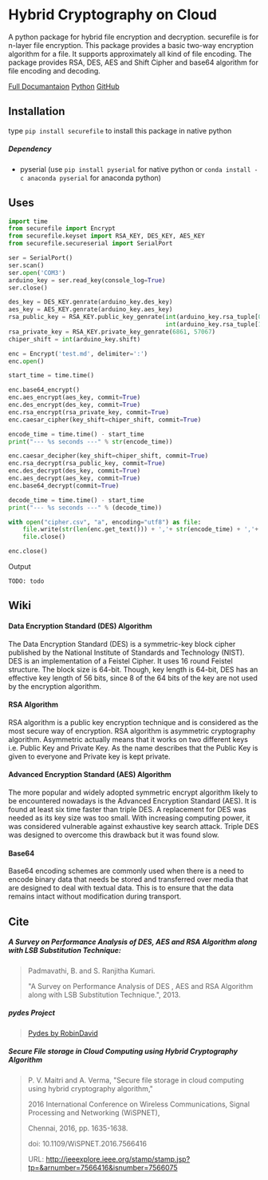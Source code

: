 # Hybrid Cryptography on Cloud

A python package for hybrid file encryption and decryption. securefile is for n-layer file encryption. This package provides a basic two-way encryption algorithm for a file. It supports approximately all kind of file encoding. The package provides RSA, DES, AES and Shift Cipher and base64 algorithm for file encoding and decoding.

[Full Documantaion](https://www.sixpetal.com/securefile)
[Python](https://pypi.org/project/securefile)
[GitHub](https://krprashant94.github.io/Hybrid-Cryptography-on-Cloud)

## Installation
type `pip install securefile` to install this package in native python

##### Dependency
 - pyserial (use `pip install pyserial` for native python or `conda install -c anaconda pyserial` for anaconda python)




## Uses

```python
import time
from securefile import Encrypt
from securefile.keyset import RSA_KEY, DES_KEY, AES_KEY
from securefile.secureserial import SerialPort

ser = SerialPort()
ser.scan()
ser.open('COM3')
arduino_key = ser.read_key(console_log=True)
ser.close()

des_key = DES_KEY.genrate(arduino_key.des_key)
aes_key = AES_KEY.genrate(arduino_key.aes_key)
rsa_public_key = RSA_KEY.public_key_genrate(int(arduino_key.rsa_tuple[0]),
                                            int(arduino_key.rsa_tuple[1]))
rsa_private_key = RSA_KEY.private_key_genrate(6861, 57067)
chiper_shift = int(arduino_key.shift)

enc = Encrypt('test.md', delimiter=':')
enc.open()

start_time = time.time()

enc.base64_encrypt()
enc.aes_encrypt(aes_key, commit=True)
enc.des_encrypt(des_key, commit=True)
enc.rsa_encrypt(rsa_private_key, commit=True)
enc.caesar_cipher(key_shift=chiper_shift, commit=True)

encode_time = time.time() - start_time
print("--- %s seconds ---" % str(encode_time))

enc.caesar_decipher(key_shift=chiper_shift, commit=True)
enc.rsa_decrypt(rsa_public_key, commit=True)
enc.des_decrypt(des_key, commit=True)
enc.aes_decrypt(aes_key, commit=True)
enc.base64_decrypt(commit=True)

decode_time = time.time() - start_time
print("--- %s seconds ---" % (decode_time))

with open("cipher.csv", "a", encoding="utf8") as file:
    file.write(str(len(enc.get_text())) + ','+ str(encode_time) + ','+ str(decode_time) + ",\n")
    file.close()

enc.close()
```
Output
```
TODO: todo
```

## Wiki

#### Data Encryption Standard (DES) Algorithm

The Data Encryption Standard (DES) is a symmetric-key block cipher published by the National Institute of Standards and Technology (NIST). DES is an implementation of a Feistel Cipher. It uses 16 round Feistel structure. The block size is 64-bit. Though, key length is 64-bit, DES has an effective key length of 56 bits, since 8 of the 64 bits of the key are not used by the encryption algorithm.

#### RSA Algorithm

RSA algorithm is a public key encryption technique and is considered as the most secure way of encryption.
RSA algorithm is asymmetric cryptography algorithm. Asymmetric actually means that it works on two different keys i.e. Public Key and Private Key. As the name describes that the Public Key is given to everyone and Private key is kept private.

#### Advanced Encryption Standard (AES) Algorithm

The more popular and widely adopted symmetric encrypt algorithm likely to be encountered nowadays is the Advanced Encryption Standard (AES). It is found at least six time faster than triple DES.
A replacement for DES was needed as its key size was too small. With increasing computing power, it was considered vulnerable against exhaustive key search attack. Triple DES was designed to overcome this drawback but it was found slow.

#### Base64

Base64 encoding schemes are commonly used when there is a need to encode binary data that needs be stored and transferred over media that are designed to deal with textual data. This is to ensure that the data remains intact without modification during transport.

## Cite

##### A Survey on Performance Analysis of DES, AES and RSA Algorithm along with LSB Substitution Technique:

> Padmavathi, B. and S. Ranjitha Kumari.
>
> "A Survey on Performance Analysis of DES , AES and RSA Algorithm along with LSB Substitution Technique.", 2013.

##### pydes Project

> [Pydes by RobinDavid](https://github.com/RobinDavid/pydes)

    
##### Secure File storage in Cloud Computing using Hybrid Cryptography Algorithm

> P. V. Maitri and A. Verma, "Secure file storage in cloud computing using hybrid cryptography algorithm,"
>
> 2016 International Conference on Wireless Communications, Signal Processing and Networking (WiSPNET),
>
> Chennai, 2016, pp. 1635-1638.
>
> doi: 10.1109/WiSPNET.2016.7566416
>
> URL: http://ieeexplore.ieee.org/stamp/stamp.jsp?tp=&arnumber=7566416&isnumber=7566075

